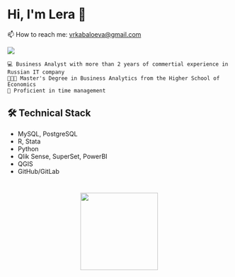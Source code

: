 # Hi, I'm Lera 👋

    
   📫 How to reach me: <a href='mailto:vrkabaloeva@gmail.com'>vrkabaloeva@gmail.com</a>
       
       
       
 
   <a href="https://t.me/lerakabaloeva">
       <img src="https://img.shields.io/badge/Telegram-2CA5E0?style=for-the-badge&logo=telegram&logoColor=white"/>
   </a>




    
    💻 Business Analyst with more than 2 years of commertial experience in Russian IT company
    👨🏻‍🎓 Master's Degree in Business Analytics from the Higher School of Economics
    🧠 Proficient in time management


## 🛠 Technical Stack
*   MySQL, PostgreSQL
*   R, Stata
*   Python
*   Qlik Sense, SuperSet, PowerBI
*   QGIS
*   GitHub/GitLab


<div align="center" style="margin: 40px 0">
   <a href="https://github.com/lerkab/github-profile-views-counter">
       <img width="175px" src="https://komarev.com/ghpvc/?username=lerkab&color=DE002D">
   </a>
</div>
